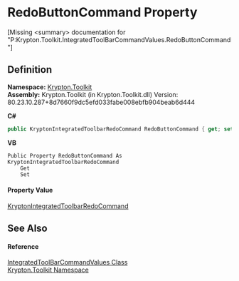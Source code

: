 # RedoButtonCommand Property


\[Missing &lt;summary&gt; documentation for "P:Krypton.Toolkit.IntegratedToolBarCommandValues.RedoButtonCommand"\]



## Definition
**Namespace:** <a href="79d2eac2-21f4-54ff-7552-b20c33c30600.md">Krypton.Toolkit</a>  
**Assembly:** Krypton.Toolkit (in Krypton.Toolkit.dll) Version: 80.23.10.287+8d7660f9dc5efd033fabe008ebfb904beab6d444

**C#**
``` C#
public KryptonIntegratedToolbarRedoCommand RedoButtonCommand { get; set; }
```
**VB**
``` VB
Public Property RedoButtonCommand As KryptonIntegratedToolbarRedoCommand
	Get
	Set
```



#### Property Value
<a href="29cc43d9-d2d5-d2f5-3d24-3e6c9c556bb4.md">KryptonIntegratedToolbarRedoCommand</a>

## See Also


#### Reference
<a href="89ff486c-fa4a-526a-6874-de1c8b082ecd.md">IntegratedToolBarCommandValues Class</a>  
<a href="79d2eac2-21f4-54ff-7552-b20c33c30600.md">Krypton.Toolkit Namespace</a>  
